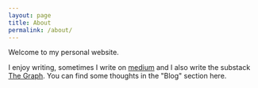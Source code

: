 ```yaml
---
layout: page
title: About
permalink: /about/
---
```

Welcome to my personal website.

I enjoy writing, sometimes I write on [medium](https://medium.com/@chr7stos/) and I also write the substack [The Graph](https://thegraph.substack.com/). You can find some thoughts in the "Blog" section here.
